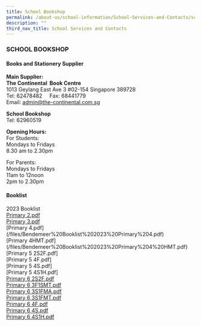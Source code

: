 ```yaml
---
title: School Bookshop
permalink: /about-us/school-information/School-Services-and-Contacts/school-bookshop/
description: ""
third_nav_title: School Services and Contacts
---
```

### SCHOOL BOOKSHOP

#### Books and Stationery Supplier
**Main Supplier:**    <br>
**The Continental  Book Centre** <br>
1013 Geylang East Ave 3 #02-154 Singapore 389728  <br>
Tel: 62478482     Fax: 68441779  <br>
Email: [admin@the-continental.com.sg](mailto:admin@the-continental.com.sg)

**School Bookshop**  <br>
Tel: 62960519

**Opening Hours:**  <br>
For Students: <br>
Mondays to Fridays  <br>
8.30 am to 2.30pm

For Parents: <br>
Mondays to Fridays <br>
11am to 12noon <br>
2pm to 2.30pm

#### Booklist
2023 Booklist <br>
[Primary 2.pdf](/files/Bendemeer%20Booklist%202023%20Primary%202.pdf) <br>
[Primary 3.pdf](/files/Bendemeer%20Booklist%202023%20Primary%203.pdf) <br>
[Primary 4.pdf]
(/files/Bendemeer%20Booklist%202023%20Primary%204.pdf) <br>
[Primary 4HMT.pdf]
(/files/Bendemeer%20Booklist%202023%20Primary%204%20HMT.pdf) <br>
[Primary 5 2S2F.pdf][](/files/Bendemeer%20Booklist%202023%20Primary%205%202S2F%20FMA%20FSC.pdf) <br>
[Primary 5 4F.pdf][](/files/Bendemeer%20Booklist%202023%20Primary%205%204F.pdf) <br>
[Primary 5 4S.pdf][](/files/Bendemeer%20Booklist%202023%20Primary%205%204S.pdf) <br>
[Primary 5 4S1H.pdf][](/files/Bendemeer%20Booklist%202023%20Primary%205%204S1H.pdf) <br>
[Primary 6 2S2F.pdf](/files/Bendemeer%20Booklist%202022%20Primary%206%202S2F.pdf) <br>
[Primary 6 3F1SMT.pdf](/files/Bendemeer%20Booklist%202022%20Primary%206%203F1SMT.pdf) <br>
[Primary 6 3S1FMA.pdf](/files/Bendemeer%20Booklist%202022%20Primary%206%203S1FMA.pdf) <br>
[Primary 6 3S1FMT.pdf](/files/Bendemeer%20Booklist%202022%20Primary%206%203S1FMT.pdf) <br>
[Primary 6 4F.pdf](/files/Bendemeer%20Booklist%202022%20Primary%206%204F.pdf) <br>
[Primary 6 4S.pdf](/files/Bendemeer%20Booklist%202022%20Primary%206%204S.pdf) <br>
[Primary 6 4S1H.pdf](/files/Bendemeer%20Booklist%202022%20Primary%206%204S1H.pdf)